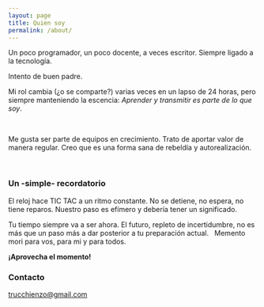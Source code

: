 ```yaml
---
layout: page
title: Quien soy
permalink: /about/
---
```



Un poco programador, un poco docente, a veces escritor. Siempre ligado a la tecnología.

Intento de buen padre.

Mi rol cambia (¿o se comparte?) varias veces en un lapso de 24 horas, pero siempre manteniendo la escencia: *Aprender y transmitir es parte de lo que soy*.

&nbsp;

Me gusta ser parte de equipos en crecimiento. Trato de aportar valor de manera regular. Creo que es una forma sana de rebeldía y autorealización.

&nbsp;
&nbsp;

### Un -simple- recordatorio

El reloj hace TIC TAC a un ritmo constante. No se detiene, no espera, no tiene reparos.
Nuestro paso es efímero y debería tener un significado.

Tu tiempo siempre va a ser ahora. El futuro, repleto de incertidumbre, no es más que un paso más a dar posterior a tu preparación actual.
&nbsp;
Memento mori para vos, para mi y para todos.

**¡Aprovecha el momento!**




### Contacto

[trucchienzo@gmail.com](mailto:trucchienzo@gmail.com)